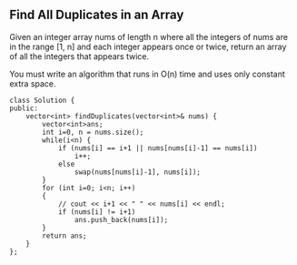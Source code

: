 ## Find All Duplicates in an Array

Given an integer array nums of length n where all the integers of nums are in the range [1, n] and each integer appears once or twice, return an array of all the integers that appears twice.

You must write an algorithm that runs in O(n) time and uses only constant extra space.

```
class Solution {
public:
    vector<int> findDuplicates(vector<int>& nums) {
        vector<int>ans;
        int i=0, n = nums.size();
        while(i<n) {
            if (nums[i] == i+1 || nums[nums[i]-1] == nums[i])
                i++;
            else
                swap(nums[nums[i]-1], nums[i]);
        }
        for (int i=0; i<n; i++)
        {
            // cout << i+1 << " " << nums[i] << endl;
            if (nums[i] != i+1)
                ans.push_back(nums[i]);
        }
        return ans;
    }
};
```
